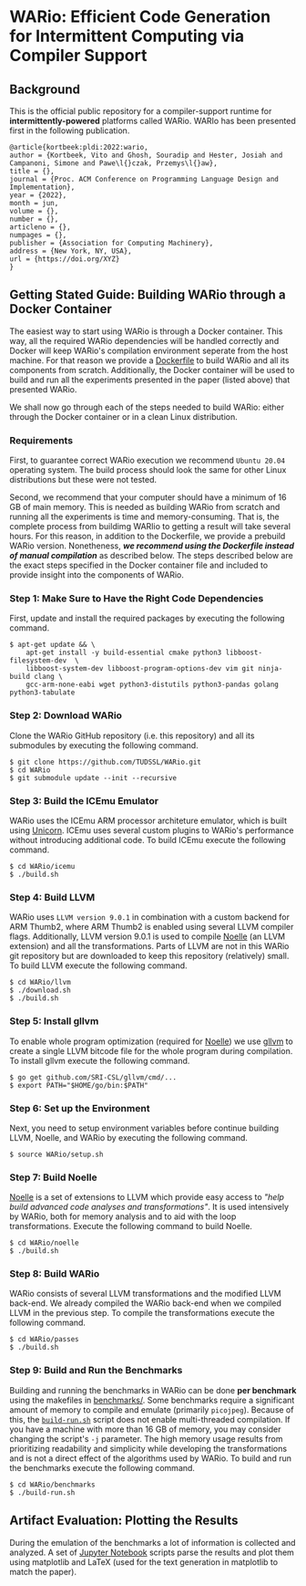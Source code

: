 # WARio: Efficient Code Generation for Intermittent Computing via Compiler Support

## Background
This is the official public repository for a compiler-support runtime for **intermittently-powered** platforms called WARio. WARIo has been presented first in the following publication.

```
@article{kortbeek:pldi:2022:wario,
author = {Kortbeek, Vito and Ghosh, Souradip and Hester, Josiah and Campanoni, Simone and Pawe\l{}czak, Przemys\l{}aw},
title = {},
journal = {Proc. ACM Conference on Programming Language Design and Implementation},
year = {2022},
month = jun,
volume = {},
number = {},
articleno = {},
numpages = {},
publisher = {Association for Computing Machinery},
address = {New York, NY, USA},
url = {https://doi.org/XYZ}
}
```

## Getting Stated Guide: Building WARio through a Docker Container
The easiest way to start using WARio is through a Docker container. This way, all the required WARio dependencies will be handled correctly and Docker will keep WARio's compilation environment seperate from the host machine. For that reason we provide a [Dockerfile](docker) to build WARio and all its components from scratch. Additionally, the Docker container will be used to build and run all the experiments presented in the paper (listed above) that presented WARio. 

We shall now go through each of the steps needed to build WARio: either through the Docker container or in a clean Linux distribution.

### Requirements
First, to guarantee correct WARio execution we recommend `Ubuntu 20.04` operating system. The build process should look the same for other Linux distributions but these were not tested. 

Second, we recommend that your computer should have a minimum of 16 GB of main memory. This is needed as building WARio from scratch and running all the experiments is time and memory-consuming. That is, the complete process from buildimg WARIio to getting a result will take several hours. For this reason, in addition to the Dockerfile, we provide a prebuild WARio version. Nonetheness, ***we recommend using the Dockerfile instead of manual compilation*** as described below. The steps described below are the exact steps specified in the Docker container file and included to provide insight into the components of WARio.

### Step 1: Make Sure to Have the Right Code Dependencies
First, update and install the required packages by executing the following command.
```
$ apt-get update && \
    apt-get install -y build-essential cmake python3 libboost-filesystem-dev  \
    libboost-system-dev libboost-program-options-dev vim git ninja-build clang \
    gcc-arm-none-eabi wget python3-distutils python3-pandas golang python3-tabulate
```

### Step 2: Download WARio
Clone the WARio GitHub repository (i.e. this repository) and all its submodules by executing the following command.
```
$ git clone https://github.com/TUDSSL/WARio.git
$ cd WARio
$ git submodule update --init --recursive
```

### Step 3: Build the ICEmu Emulator
WARio uses the ICEmu ARM processor architeture emulator, which is built using [Unicorn](https://github.com/unicorn-engine/unicorn). ICEmu uses several custom plugins to WARio's performance without introducing additional code. To build ICEmu execute the following command.
```
$ cd WARio/icemu
$ ./build.sh
```

### Step 4: Build LLVM
WARio uses `LLVM version 9.0.1` in combination with a custom backend for ARM Thumb2, where ARM Thumb2 is enabled using several LLVM compiler flags. Additionally, LLVM version 9.0.1 is used to compile [Noelle](https://github.com/scampanoni/noelle) (an LLVM extension) and all the transformations. Parts of LLVM are not in this WARio git repository but are downloaded to keep this repository (relatively) small. To build LLVM execute the following command.
```
$ cd WARio/llvm
$ ./download.sh
$ ./build.sh
```

### Step 5: Install gllvm
To enable whole program optimization (required for [Noelle](https://github.com/scampanoni/noelle)) we use [gllvm](github.com/SRI-CSL/gllvm) to create a single LLVM bitcode file for the whole program during compilation. To install gllvm execute the following command.
```
$ go get github.com/SRI-CSL/gllvm/cmd/...
$ export PATH="$HOME/go/bin:$PATH" 
```

### Step 6: Set up the Environment
Next, you need to setup environment variables before continue building LLVM, Noelle, and WARio by executing the following command.
```
$ source WARio/setup.sh
```

### Step 7: Build Noelle
[Noelle](https://github.com/scampanoni/noelle) is a set of extensions to LLVM which provide easy access to _"help build advanced code analyses and transformations"_. It is used intensively by WARio, both for memory analysis and to aid with the loop transformations. Execute the following command to build Noelle.
```
$ cd WARio/noelle
$ ./build.sh
```

### Step 8: Build WARio
WARio consists of several LLVM transformations and the modified LLVM back-end. We already compiled the WARio back-end when we compiled LLVM in the previous step. To compile the transformations execute the following command.
```
$ cd WARio/passes
$ ./build.sh
```

### Step 9: Build and Run the Benchmarks
Building and running the benchmarks in WARio can be done **per benchmark** using the makefiles in [benchmarks/](benchmarks/). Some benchmarks require a significant amount of memory to compile and emulate (primarily `picojpeg`). Because of this, the [`build-run.sh`](benchmarks/build-run.sh) script does not enable multi-threaded compilation. If you have a machine with more than 16 GB of memory, you may consider changing the script's `-j` parameter. The high memory usage results from prioritizing readability and simplicity while developing the transformations and is not a direct effect of the algorithms used by WARio. To build and run the benchmarks execute the following command.
```
$ cd WARio/benchmarks
$ ./build-run.sh
```

## Artifact Evaluation: Plotting the Results
During the emulation of the benchmarks a lot of information is collected and analyzed. A set of [Jupyter Notebook](https://jupyter.org/) scripts parse the results and plot them using matplotlib and LaTeX (used for the text generation in matplotlib to match the paper).
